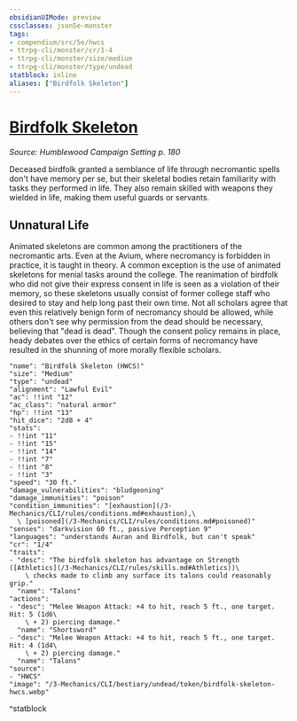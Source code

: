 ```yaml
---
obsidianUIMode: preview
cssclasses: json5e-monster
tags:
- compendium/src/5e/hwcs
- ttrpg-cli/monster/cr/1-4
- ttrpg-cli/monster/size/medium
- ttrpg-cli/monster/type/undead
statblock: inline
aliases: ["Birdfolk Skeleton"]
---
```

# [Birdfolk Skeleton](3-Mechanics\CLI\bestiary\undead/birdfolk-skeleton-hwcs.md)
*Source: Humblewood Campaign Setting p. 180*  

Deceased birdfolk granted a semblance of life through necromantic spells don't have memory per se, but their skeletal bodies retain familiarity with tasks they performed in life. They also remain skilled with weapons they wielded in life, making them useful guards or servants.

## Unnatural Life

Animated skeletons are common among the practitioners of the necromantic arts. Even at the Avium, where necromancy is forbidden in practice, it is taught in theory. A common exception is the use of animated skeletons for menial tasks around the college. The reanimation of birdfolk who did not give their express consent in life is seen as a violation of their memory, so these skeletons usually consist of former college staff who desired to stay and help long past their own time. Not all scholars agree that even this relatively benign form of necromancy should be allowed, while others don't see why permission from the dead should be necessary, believing that "dead is dead". Though the consent policy remains in place, heady debates over the ethics of certain forms of necromancy have resulted in the shunning of more morally flexible scholars.

```statblock
"name": "Birdfolk Skeleton (HWCS)"
"size": "Medium"
"type": "undead"
"alignment": "Lawful Evil"
"ac": !!int "12"
"ac_class": "natural armor"
"hp": !!int "13"
"hit_dice": "2d8 + 4"
"stats":
- !!int "11"
- !!int "15"
- !!int "14"
- !!int "7"
- !!int "8"
- !!int "3"
"speed": "30 ft."
"damage_vulnerabilities": "bludgeoning"
"damage_immunities": "poison"
"condition_immunities": "[exhaustion](/3-Mechanics/CLI/rules/conditions.md#exhaustion),\
  \ [poisoned](/3-Mechanics/CLI/rules/conditions.md#poisoned)"
"senses": "darkvision 60 ft., passive Perception 9"
"languages": "understands Auran and Birdfolk, but can't speak"
"cr": "1/4"
"traits":
- "desc": "The birdfolk skeleton has advantage on Strength ([Athletics](/3-Mechanics/CLI/rules/skills.md#Athletics))\
    \ checks made to climb any surface its talons could reasonably grip."
  "name": "Talons"
"actions":
- "desc": "Melee Weapon Attack: +4 to hit, reach 5 ft., one target. Hit: 5 (1d6\
    \ + 2) piercing damage."
  "name": "Shortsword"
- "desc": "Melee Weapon Attack: +4 to hit, reach 5 ft., one target. Hit: 4 (1d4\
    \ + 2) piercing damage."
  "name": "Talons"
"source":
- "HWCS"
"image": "/3-Mechanics/CLI/bestiary/undead/token/birdfolk-skeleton-hwcs.webp"
```
^statblock